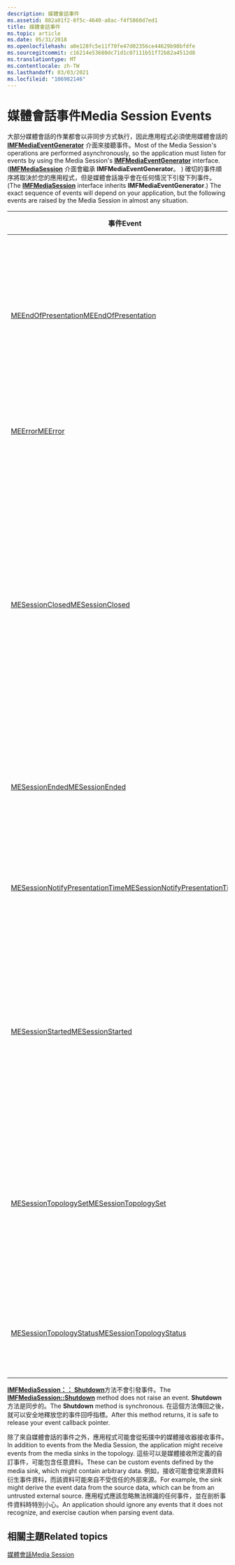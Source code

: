 ```yaml
---
description: 媒體會話事件
ms.assetid: 882a01f2-8f5c-4640-a8ac-f4f5860d7ed1
title: 媒體會話事件
ms.topic: article
ms.date: 05/31/2018
ms.openlocfilehash: a0e128fc5e11f70fe47d02356ce44629b98bfdfe
ms.sourcegitcommit: c16214e53680dc71d1c07111b51f72b82a4512d8
ms.translationtype: MT
ms.contentlocale: zh-TW
ms.lasthandoff: 03/03/2021
ms.locfileid: "106982146"
---
```

# <a name="media-session-events"></a><span data-ttu-id="b5686-103">媒體會話事件</span><span class="sxs-lookup"><span data-stu-id="b5686-103">Media Session Events</span></span>

<span data-ttu-id="b5686-104">大部分媒體會話的作業都會以非同步方式執行，因此應用程式必須使用媒體會話的 [**IMFMediaEventGenerator**](/windows/desktop/api/mfobjects/nn-mfobjects-imfmediaeventgenerator) 介面來接聽事件。</span><span class="sxs-lookup"><span data-stu-id="b5686-104">Most of the Media Session's operations are performed asynchronously, so the application must listen for events by using the Media Session's [**IMFMediaEventGenerator**](/windows/desktop/api/mfobjects/nn-mfobjects-imfmediaeventgenerator) interface.</span></span> <span data-ttu-id="b5686-105"> ([**IMFMediaSession**](/windows/desktop/api/mfidl/nn-mfidl-imfmediasession) 介面會繼承 **IMFMediaEventGenerator**。 ) 確切的事件順序將取決於您的應用程式，但是媒體會話幾乎會在任何情況下引發下列事件。</span><span class="sxs-lookup"><span data-stu-id="b5686-105">(The [**IMFMediaSession**](/windows/desktop/api/mfidl/nn-mfidl-imfmediasession) interface inherits **IMFMediaEventGenerator**.) The exact sequence of events will depend on your application, but the following events are raised by the Media Session in almost any situation.</span></span>



| <span data-ttu-id="b5686-106">事件</span><span class="sxs-lookup"><span data-stu-id="b5686-106">Event</span></span>                                                                  | <span data-ttu-id="b5686-107">描述</span><span class="sxs-lookup"><span data-stu-id="b5686-107">Description</span></span>                                                                                                                                                                                                                    |
|------------------------------------------------------------------------|--------------------------------------------------------------------------------------------------------------------------------------------------------------------------------------------------------------------------------|
| [<span data-ttu-id="b5686-108">MEEndOfPresentation</span><span class="sxs-lookup"><span data-stu-id="b5686-108">MEEndOfPresentation</span></span>](meendofpresentation.md)                         | <span data-ttu-id="b5686-109">當媒體來源完成簡報時引發。</span><span class="sxs-lookup"><span data-stu-id="b5686-109">Raised when the media source has completed the presentation.</span></span> <span data-ttu-id="b5686-110">現在資料可能仍在管線中移動。</span><span class="sxs-lookup"><span data-stu-id="b5686-110">Data might still be moving through the pipeline at this time.</span></span>                                                                                                     |
| [<span data-ttu-id="b5686-111">MEError</span><span class="sxs-lookup"><span data-stu-id="b5686-111">MEError</span></span>](meerror.md)                                                 | <span data-ttu-id="b5686-112">在串流期間發生錯誤時引發。</span><span class="sxs-lookup"><span data-stu-id="b5686-112">Raised if an error occurs during streaming.</span></span>                                                                                                                                                                                    |
| [<span data-ttu-id="b5686-113">MESessionClosed</span><span class="sxs-lookup"><span data-stu-id="b5686-113">MESessionClosed</span></span>](mesessionclosed.md)                                 | <span data-ttu-id="b5686-114">當 [**Close**](/windows/desktop/api/mfidl/nf-mfidl-imfmediasession-close) 方法完成時引發。</span><span class="sxs-lookup"><span data-stu-id="b5686-114">Raised when the [**Close**](/windows/desktop/api/mfidl/nf-mfidl-imfmediasession-close) method completes.</span></span> <span data-ttu-id="b5686-115">此事件是媒體會話佇列的最後一個事件。</span><span class="sxs-lookup"><span data-stu-id="b5686-115">This event is the last event that the Media Session queues.</span></span> <span data-ttu-id="b5686-116">當您收到此事件之後，就可以安全地關閉您所建立的任何媒體來源。</span><span class="sxs-lookup"><span data-stu-id="b5686-116">After you receive this event, it is safe to shut down any media sources that you created.</span></span> |
| [<span data-ttu-id="b5686-117">MESessionEnded</span><span class="sxs-lookup"><span data-stu-id="b5686-117">MESessionEnded</span></span>](mesessionended.md)                                   | <span data-ttu-id="b5686-118">當最後一個簡報完成媒體會話時引發。</span><span class="sxs-lookup"><span data-stu-id="b5686-118">Raised when the Media Session is done with the last presentation.</span></span>                                                                                                                                                              |
| [<span data-ttu-id="b5686-119">MESessionNotifyPresentationTime</span><span class="sxs-lookup"><span data-stu-id="b5686-119">MESessionNotifyPresentationTime</span></span>](mesessionnotifypresentationtime.md) | <span data-ttu-id="b5686-120">當新的簡報開始時，會通知應用程式呈現時間。</span><span class="sxs-lookup"><span data-stu-id="b5686-120">Notifies the application of the presentation time when the new presentation will start.</span></span>                                                                                                                                        |
| [<span data-ttu-id="b5686-121">MESessionStarted</span><span class="sxs-lookup"><span data-stu-id="b5686-121">MESessionStarted</span></span>](mesessionstarted.md)                               | <span data-ttu-id="b5686-122">[**啟動**](/windows/desktop/api/mfidl/nf-mfidl-imfmediasession-start)方法完成時引發。</span><span class="sxs-lookup"><span data-stu-id="b5686-122">Raised when the [**Start**](/windows/desktop/api/mfidl/nf-mfidl-imfmediasession-start) method completes.</span></span> <span data-ttu-id="b5686-123">除非發生錯誤，否則資料會在此時間點透過管線移動。</span><span class="sxs-lookup"><span data-stu-id="b5686-123">Unless an error occurred, data is moving through the pipeline at this point.</span></span>                                                                          |
| [<span data-ttu-id="b5686-124">MESessionTopologySet</span><span class="sxs-lookup"><span data-stu-id="b5686-124">MESessionTopologySet</span></span>](mesessiontopologyset.md)                       | <span data-ttu-id="b5686-125">[**SetTopology**](/windows/desktop/api/mfidl/nf-mfidl-imfmediasession-settopology)方法完成時引發。</span><span class="sxs-lookup"><span data-stu-id="b5686-125">Raised when the [**SetTopology**](/windows/desktop/api/mfidl/nf-mfidl-imfmediasession-settopology) method completes.</span></span> <span data-ttu-id="b5686-126">除非發生錯誤，否則應用程式不需要採取任何動作。</span><span class="sxs-lookup"><span data-stu-id="b5686-126">Unless an error occurs, the application does not need to take any action.</span></span>                                                                 |
| [<span data-ttu-id="b5686-127">MESessionTopologyStatus</span><span class="sxs-lookup"><span data-stu-id="b5686-127">MESessionTopologyStatus</span></span>](mesessiontopologystatus.md)                 | <span data-ttu-id="b5686-128">在拓撲的狀態變更時，于不同的時間引發。</span><span class="sxs-lookup"><span data-stu-id="b5686-128">Raised at various times when the status of a topology changes.</span></span>                                                                                                                                                                 |



 

<span data-ttu-id="b5686-129">[**IMFMediaSession：： Shutdown**](/windows/desktop/api/mfidl/nf-mfidl-imfmediasession-shutdown)方法不會引發事件。</span><span class="sxs-lookup"><span data-stu-id="b5686-129">The [**IMFMediaSession::Shutdown**](/windows/desktop/api/mfidl/nf-mfidl-imfmediasession-shutdown) method does not raise an event.</span></span> <span data-ttu-id="b5686-130">**Shutdown** 方法是同步的。</span><span class="sxs-lookup"><span data-stu-id="b5686-130">The **Shutdown** method is synchronous.</span></span> <span data-ttu-id="b5686-131">在這個方法傳回之後，就可以安全地釋放您的事件回呼指標。</span><span class="sxs-lookup"><span data-stu-id="b5686-131">After this method returns, it is safe to release your event callback pointer.</span></span>

<span data-ttu-id="b5686-132">除了來自媒體會話的事件之外，應用程式可能會從拓撲中的媒體接收器接收事件。</span><span class="sxs-lookup"><span data-stu-id="b5686-132">In addition to events from the Media Session, the application might receive events from the media sinks in the topology.</span></span> <span data-ttu-id="b5686-133">這些可以是媒體接收所定義的自訂事件，可能包含任意資料。</span><span class="sxs-lookup"><span data-stu-id="b5686-133">These can be custom events defined by the media sink, which might contain arbitrary data.</span></span> <span data-ttu-id="b5686-134">例如，接收可能會從來源資料衍生事件資料，而該資料可能來自不受信任的外部來源。</span><span class="sxs-lookup"><span data-stu-id="b5686-134">For example, the sink might derive the event data from the source data, which can be from an untrusted external source.</span></span> <span data-ttu-id="b5686-135">應用程式應該忽略無法辨識的任何事件，並在剖析事件資料時特別小心。</span><span class="sxs-lookup"><span data-stu-id="b5686-135">An application should ignore any events that it does not recognize, and exercise caution when parsing event data.</span></span>

## <a name="related-topics"></a><span data-ttu-id="b5686-136">相關主題</span><span class="sxs-lookup"><span data-stu-id="b5686-136">Related topics</span></span>

<dl> <dt>

[<span data-ttu-id="b5686-137">媒體會話</span><span class="sxs-lookup"><span data-stu-id="b5686-137">Media Session</span></span>](media-session.md)
</dt> </dl>

 

 



